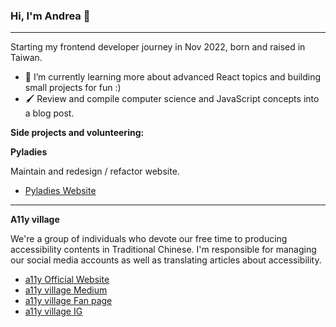 ### Hi, I'm Andrea 👋
---
Starting my frontend developer journey in Nov 2022, born and raised in Taiwan.
- 🌱 I’m currently learning more about advanced React topics and building small projects for fun :)
- 🖌️ Review and compile computer science and JavaScript concepts into a blog post.

**Side projects and volunteering:**

**Pyladies**

Maintain and redesign / refactor website.
- [Pyladies Website](https://tw.pyladies.com/)

---

**A11y village**

We're a group of individuals who devote our free time to producing accessibility contents in Traditional Chinese.
I'm responsible for managing our social media accounts as well as translating articles about accessibility.

- [a11y Official Website](https://a11yvillage.coseeing.org/en)
- [a11y village Medium](https://medium.com/@accessdiversers)
- [a11y village Fan page](https://www.facebook.com/accessdiversers/)
- [a11y village IG](https://www.instagram.com/a11yvillage/)

<!-- ![Group 346](https://user-images.githubusercontent.com/84858081/219078363-d1438cfa-db99-480b-aa76-646a0fd7e10a.png) -->
<!--
**AndreaFan123/AndreaFan123** is a ✨ _special_ ✨ repository because its `README.md` (this file) appears on your GitHub profile.

Here are some ideas to get you started:

- 🔭 I’m currently working on ...
- 🌱 I’m currently learning ...
- 👯 I’m looking to collaborate on ...
- 🤔 I’m looking for help with ...
- 💬 Ask me about ...
- 📫 How to reach me: ...
- 😄 Pronouns: ...
- ⚡ Fun fact: ...
-->
